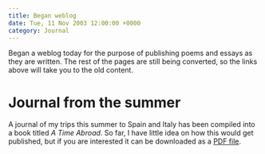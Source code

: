 ```yaml
---
title: Began weblog
date: Tue, 11 Nov 2003 12:00:00 +0000
category: Journal
---
```


Began a weblog today for the purpose of publishing poems and essays as
they are written.  The rest of the pages are still being converted, so
the links above will take you to the old content.

# Journal from the summer

A journal of my trips this summer to Spain and Italy has been compiled
into a book titled *A Time Abroad*.  So far, I have little idea on how
this would get published, but if you are interested it can be downloaded
as a [PDF file](pdf/summer2003.pdf).


